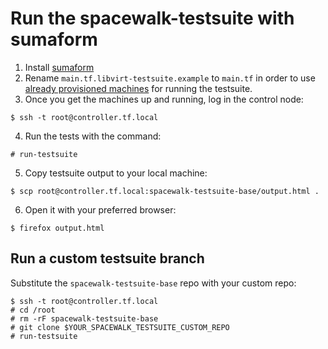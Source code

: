 # Run the spacewalk-testsuite with sumaform

1. Install [sumaform](https://github.com/moio/sumaform)
2. Rename `main.tf.libvirt-testsuite.example` to `main.tf` in order to use [already provisioned machines](https://github.com/moio/sumaform/blob/master/main.tf.libvirt-testsuite.example) for running the testsuite.
3. Once you get the machines up and running, log in the control node:
```
$ ssh -t root@controller.tf.local
```
4. Run the tests with the command:
```
# run-testsuite
```
5. Copy testsuite output to your local machine:
```
$ scp root@controller.tf.local:spacewalk-testsuite-base/output.html .
```
6. Open it with your preferred browser:
```
$ firefox output.html
```

## Run a custom testsuite branch

Substitute the `spacewalk-testsuite-base` repo with your custom repo:
```
$ ssh -t root@controller.tf.local
# cd /root
# rm -rF spacewalk-testsuite-base
# git clone $YOUR_SPACEWALK_TESTSUITE_CUSTOM_REPO
# run-testsuite
```
